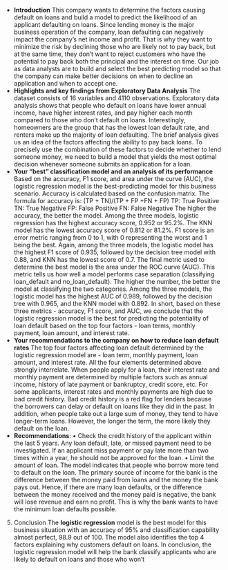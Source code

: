 * **Introduction**
This company wants to determine the factors causing default on loans and build a model to predict the likelihood of an applicant defaulting on loans. Since lending money is the major business operation of the company, loan defaulting can negatively impact the company’s net income and profit. That is why they want to minimize the risk by declining those who are likely not to pay back, but at the same time, they don’t want to reject customers who have the potential to pay back both the principal and the interest on time. Our job as data analysts are to build and select the best predicting model so that the company can make better decisions on when to decline an application and when to accept one.
* **Highlights and key findings from Exploratory Data Analysis**
The dataset consists of 16 variables and 4110 observations. Exploratory data analysis shows that people who default on loans have lower annual income, have higher interest rates, and pay higher each month compared to those who don’t default on loans. Interestingly, homeowners are the group that has the lowest loan default rate, and renters make up the majority of loan defaulting. The brief analysis gives us an idea of the factors affecting the ability to pay back loans. To precisely use the combination of these factors to decide whether to lend someone money, we need to build a model that yields the most optimal decision whenever someone submits an application for a loan.
* **Your “best” classification model and an analysis of its performance**
Based on the accuracy, F1 score, and area under the curve (AUC), the logistic regression model is the best-predicting model for this business scenario. Accuracy is calculated based on the confusion matrix. The formula for accuracy is: (TP + TN)/(TP + FP +FN + FP) TP: True Positive TN: True Negative FP: False Positive FN: False Negative The higher the accuracy, the better the model. Among the three models, logistic regression has the highest accuracy score, 0.952 or 95.2%. The KNN model has the lowest accuracy score of 0.812 or 81.2%. F1 score is an error metric ranging from 0 to 1, with 0 representing the worst and 1 being the best. Again, among the three models, the logistic model has the highest F1 score of 0.935, followed by the decision tree model with 0.88, and KNN has the lowest score of 0.7. The final metric used to determine the best model is the area under the ROC curve (AUC). This metric tells us how well a model performs case separation (classifying loan_default and no_loan_default). The higher the number, the better the model at classifying the two categories. Among the three models, the logistic model has the highest AUC of 0.989, followed by the decision tree with 0.965, and the KNN model with 0.892. In short, based on these three metrics - accuracy, F1 score, and AUC, we conclude that the logistic regression model is the best for predicting the potentiality of loan default based on the top four factors - loan terms, monthly payment, loan amount, and interest rate.
* **Your recommendations to the company on how to reduce loan default rates**
The top four factors affecting loan default determined by the logistic regression model are - loan term, monthly payment, loan amount, and interest rate. All the four elements determined above strongly interrelate. When people apply for a loan, their interest rate and monthly payment are determined by multiple factors such as annual income, history of late payment or bankruptcy, credit score, etc. For some applicants, interest rates and monthly payments are high due to bad credit history. Bad credit history is a red flag for lenders because the borrowers can delay or default on loans like they did in the past. In addition, when people take out a large sum of money, they tend to have longer-term loans. However, the longer the term, the more likely they default on the loan.
* **Recommendations**: 
•	Check the credit history of the applicant within the last 5 years. Any loan default, late, or missed payment need to be investigated. If an applicant miss payment or pay late more than two times within a year, he should not be approved for the loan.
•	Limit the amount of loan. The model indicates that people who borrow more tend to default on the loan.
The primary source of income for the bank is the difference between the money paid from loans and the money the bank pays out. Hence, if there are many loan defaults, or the difference between the money received and the money paid is negative, the bank will lose revenue and earn no profit. This is why the bank wants to have the minimum loan defaults possible.
5. Conclusion
The **logistic regression** model is the best model for this business situation with an accuracy of 95% and classification capability almost perfect, 98.9 out of 100. The model also identifies the top 4 factors explaining why customers default on loans. In conclusion, the logistic regression model will help the bank classify applicants who are likely to default on loans and those who won’t


